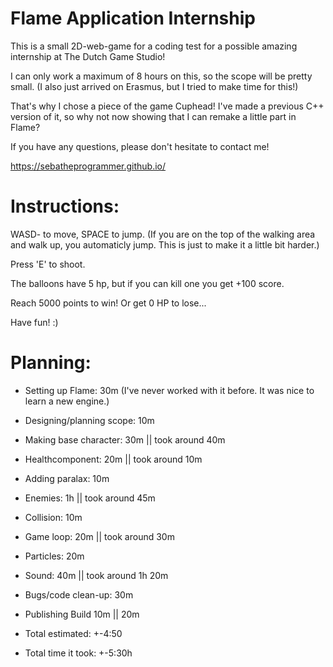 # Flame Application Internship
 This is a small 2D-web-game for a coding test for a possible amazing internship at The Dutch Game Studio!
 
 I can only work a maximum of 8 hours on this, so the scope will be pretty small. (I also just arrived on Erasmus, but I tried to make time for this!)

 That's why I chose a piece of the game Cuphead! I've made a previous C++ version of it, so why not now showing that I can remake a little part in Flame?
 
 If you have any questions, please don't hesitate to contact me!

 https://sebatheprogrammer.github.io/

 # Instructions:
 WASD- to move, SPACE to jump. (If you are on the top of the walking area and walk up, you automaticly jump. This is just to make it a little bit harder.)
 
 Press 'E' to shoot. 

 The balloons have 5 hp, but if you can kill one you get +100 score.

 Reach 5000 points to win! Or get 0 HP to lose...

 Have fun! :)

 # Planning:
 - Setting up Flame: 30m
(I've never worked with it before. It was nice to learn a new engine.)
 
 - Designing/planning scope: 10m
 
 - Making base character: 30m || took around 40m
 - Healthcomponent: 20m || took around 10m
 
 - Adding paralax: 10m 

 - Enemies: 1h || took around 45m

 - Collision: 10m   

 - Game loop: 20m || took around 30m

 - Particles: 20m

 - Sound: 40m || took around 1h 20m

 - Bugs/code clean-up: 30m

 - Publishing Build 10m || 20m

 - Total estimated: +-4:50
 - Total time it took: +-5:30h
 
